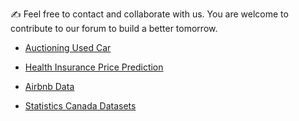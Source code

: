 :writing_hand: Feel free to contact and collaborate with us. You are welcome to contribute to our forum to build a better tomorrow. 

- [Auctioning Used Car](https://www.kaggle.com/code/desalegngeb/auctioning-used-cars-what-matters-most/input)
- [Health Insurance Price Prediction](https://www.kaggle.com/code/shubhamptrivedi/health-insurance-price-predict-linear-regression/input)
- [Airbnb Data](http://insideairbnb.com/get-the-data/)

- [Statistics Canada Datasets](https://www150.statcan.gc.ca/n1/en/type/data?MM=1)
